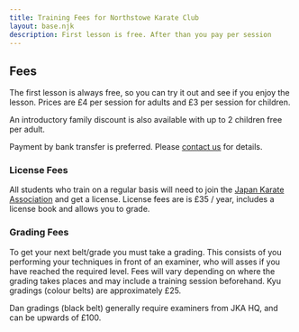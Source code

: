 ```yaml
---
title: Training Fees for Northstowe Karate Club
layout: base.njk
description: First lesson is free. After than you pay per session
---
```

## Fees 
The first lesson is always free, so you can try it out and see if you enjoy the lesson. Prices are £4 per session for adults and £3 per session for children.

An introductory family discount is also available with up to 2 children free per adult.

Payment by bank transfer is preferred. Please [contact us](/contact/) for details.

### License Fees

All students who train on a regular basis will need to join the [Japan Karate Association](https://jka.or.jp) and get a license. License fees are is £35 / year, includes a license book and allows you to grade.

### Grading Fees

To get your next belt/grade you must take a grading. This consists of you performing your techniques in front of an examiner, who will asses if you have reached the required level. Fees will vary depending on where the grading takes places and may include a training session beforehand. Kyu gradings (colour belts) are approximately £25.

Dan gradings (black belt) generally require examiners from JKA HQ, and can be upwards of £100.

